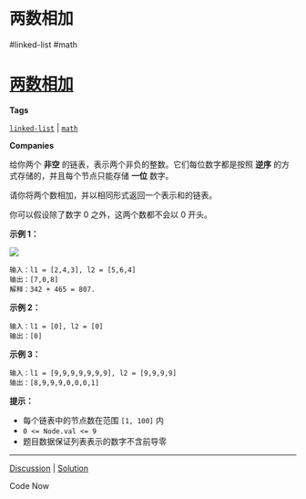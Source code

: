 # 两数相加
#linked-list #math
# [两数相加](https://leetcode-cn.com/problems/add-two-numbers/description/ "https://leetcode-cn.com/problems/add-two-numbers/description/")
**Tags**

[`linked-list`](https://leetcode.com/tag/linked-list "https://leetcode.com/tag/linked-list") | [`math`](https://leetcode.com/tag/math "https://leetcode.com/tag/math")

**Companies**

给你两个 **非空** 的链表，表示两个非负的整数。它们每位数字都是按照 **逆序** 的方式存储的，并且每个节点只能存储 **一位** 数字。

请你将两个数相加，并以相同形式返回一个表示和的链表。

你可以假设除了数字 0 之外，这两个数都不会以 0 开头。

**示例 1：**

![](https://assets.leetcode-cn.com/aliyun-lc-upload/uploads/2021/01/02/addtwonumber1.jpg)

```
输入：l1 = [2,4,3], l2 = [5,6,4]
输出：[7,0,8]
解释：342 + 465 = 807.
```

**示例 2：**

```
输入：l1 = [0], l2 = [0]
输出：[0]
```

**示例 3：**

```
输入：l1 = [9,9,9,9,9,9,9], l2 = [9,9,9,9]
输出：[8,9,9,9,0,0,0,1]
```

**提示：**

-   每个链表中的节点数在范围 `[1, 100]` 内
-   `0 <= Node.val <= 9`
-   题目数据保证列表表示的数字不含前导零

---

[Discussion](https://leetcode-cn.com/problems/add-two-numbers/comments/ "https://leetcode-cn.com/problems/add-two-numbers/comments/") | [Solution](https://leetcode-cn.com/problems/add-two-numbers/solution/ "https://leetcode-cn.com/problems/add-two-numbers/solution/")

Code Now